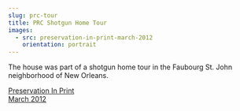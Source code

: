 ```yaml
---
slug: prc-tour
title: PRC Shotgun Home Tour
images:
  - src: preservation-in-print-march-2012
    orientation: portrait
---
```

The house was part of a shotgun home tour in the Faubourg St. John neighborhood of New Orleans.

[Preservation In Print<br>March 2012][article]

[article]: https://assets.gauslin.com/files/pdf/Preservation-In-Print-March-2012.pdf "Excerpt from Preservation In Print"

